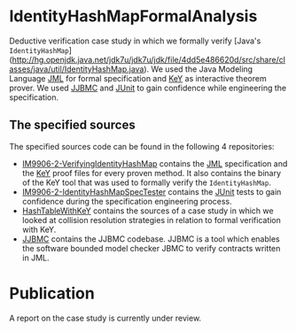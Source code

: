 # IdentityHashMapFormalAnalysis
Deductive verification case study in which we formally verify [Java's `IdentityHashMap`] 
(http://hg.openjdk.java.net/jdk7u/jdk7u/jdk/file/4dd5e486620d/src/share/classes/java/util/IdentityHashMap.java).
We used the Java Modeling Language [JML](https://www.cs.ucf.edu/~leavens/JML/index.shtml) for formal specification 
and [KeY](https://www-key-project.org) as interactive theorem prover. 
We used [JJBMC](https://github.com/JonasKlamroth/JJBMC) and [JUnit](https://junit.org) to gain 
confidence while engineering the specification.

## The specified sources

The specified sources code can be found in the following 4 repositories:
* [IM9906-2-VerifyingIdentityHashMap](https://github.com/m4ndeb2r/IM9906-2-VerifyingIdentityHashMap) 
  contains the [JML](https://www.cs.ucf.edu/~leavens/JML/index.shtml) specification and the
  [KeY](https://www-key-project.org) proof files for every proven method. It also contains
  the binary of the KeY tool that was used to formally verify the `IdentityHashMap`.
* [IM9906-2-IdentityHashMapSpecTester](https://github.com/m4ndeb2r/IM9906-2-IdentityHashMapSpecTester) contains
  the [JUnit](https://junit.org) tests to gain confidence during the specification engineering process.
* [HashTableWithKeY](https://github.com/ChristianJ225/HashTableWithKeY) contains the sources of a 
  case study in which we looked at collision resolution strategies in relation to formal verification with KeY.
* [JJBMC](https://github.com/JonasKlamroth/JJBMC) contains the JJBMC codebase. JJBMC is a tool which enables 
  the software bounded model checker JBMC to verify contracts written in JML. 

# Publication

A report on the case study is currently under review.
